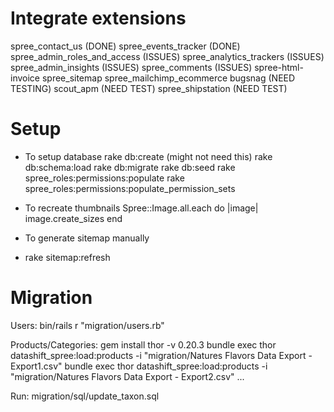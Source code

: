 # Integrate extensions
spree_contact_us (DONE)
spree_events_tracker (DONE)
spree_admin_roles_and_access (ISSUES)
spree_analytics_trackers (ISSUES)
spree_admin_insights (ISSUES)
spree_comments (ISSUES)
spree-html-invoice
spree_sitemap
spree_mailchimp_ecommerce
bugsnag (NEED TESTING)
scout_apm (NEED TEST)
spree_shipstation (NEED TEST)

# Setup

* To setup database
rake db:create (might not need this)
rake db:schema:load
rake db:migrate
rake db:seed
rake spree_roles:permissions:populate
rake spree_roles:permissions:populate_permission_sets

* To recreate thumbnails
Spree::Image.all.each do |image| image.create_sizes end

* To generate sitemap manually
- rake sitemap:refresh

# Migration
Users:
bin/rails r "migration/users.rb"

Products/Categories:
gem install thor -v 0.20.3
bundle exec thor datashift_spree:load:products -i "migration/Natures Flavors Data Export - Export1.csv"
bundle exec thor datashift_spree:load:products -i "migration/Natures Flavors Data Export - Export2.csv"
...

Run:
migration/sql/update_taxon.sql
